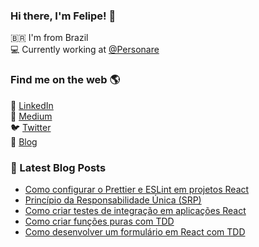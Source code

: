 ### Hi there, I'm Felipe! 👋

🇧🇷 I'm from Brazil <br />
💻 Currently working at [@Personare](https://github.com/Personare)

### Find me on the web 🌎

💼 [LinkedIn](https://www.linkedin.com/in/felipecesr/) <br />
📝 [Medium](https://medium.com/@felipecesr) <br />
🐦 [Twitter](https://twitter.com/felipecesr) <br />
🚀 [Blog](https://felipecesar.dev)

### 📕 Latest Blog Posts

<!-- BLOG:START -->
- [Como configurar o Prettier e ESLint em projetos React](https://felipecesar.dev/como-configurar-o-prettier-e-eslint-em-projetos-react)
- [Princípio da Responsabilidade Única (SRP)](https://felipecesar.dev/princípio-da-responsabilidade-única-srp)
- [Como criar testes de integração em aplicações React](https://felipecesar.dev/como-criar-testes-de-integração-em-aplicações-react)
- [Como criar funções puras com TDD](https://felipecesar.dev/como-criar-funções-puras-com-tdd)
- [Como desenvolver um formulário em React com TDD](https://felipecesar.dev/como-desenvolver-um-formulário-em-react-com-tdd)
<!-- BLOG:END -->

<!--
**felipecesr/felipecesr** is a ✨ _special_ ✨ repository because its `README.md` (this file) appears on your GitHub profile.

Here are some ideas to get you started:

- 🔭 I’m currently working on ...
- 🌱 I’m currently learning ...
- 👯 I’m looking to collaborate on ...
- 🤔 I’m looking for help with ...
- 💬 Ask me about ...
- 📫 How to reach me: ...
- 😄 Pronouns: ...
- ⚡ Fun fact: ...
-->
